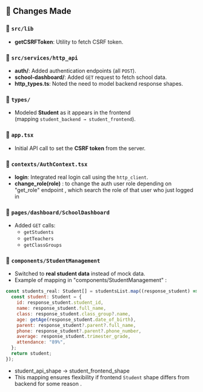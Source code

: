 ## 📌 Changes Made

### 🔹 `src/lib`

- **getCSRFToken**: Utility to fetch CSRF token.

### 🔹 `src/services/http_api`

- **auth/**: Added authentication endpoints (all `POST`).
- **school-dashboard/**: Added `GET` request to fetch school data.
- **http_types.ts**: Noted the need to model backend response shapes.

### 🔹 `types/`

- Modeled **Student** as it appears in the frontend  
  (mapping `student_backend → student_frontend`).

### 🔹 `app.tsx`

- Initial API call to set the **CSRF token** from the server.

### 🔹 `contexts/AuthContext.tsx`

- **login**: Integrated real login call using the `http_client`.
- **change_role(role)** : to change the auth user role depending on "get_role" endpoint , which search the role of that user who just logged in

### 🔹 `pages/dashboard/SchoolDashboard`

- Added `GET` calls:
  - `getStudents`
  - `getTeachers`
  - `getClassGroups`

### 🔹 `components/StudentManagement`

- Switched to **real student data** instead of mock data.
- Example of mapping in "components/StudentManagement" :

```js
const students_real: Student[] = studentsList.map((response_student) => {
  const student: Student = {
    id: response_student.student_id,
    name: response_student.full_name,
    class: response_student.class_group?.name,
    age: getAge(response_student.date_of_birth),
    parent: response_student?.parent?.full_name,
    phone: response_student?.parent?.phone_number,
    average: response_student.trimester_grade,
    attendance: "89%",
  };
  return student;
});
```

- student_api_shape → student_frontend_shape
- This mapping ensures flexibility if frontend `Student` shape differs from backend for some reason .
